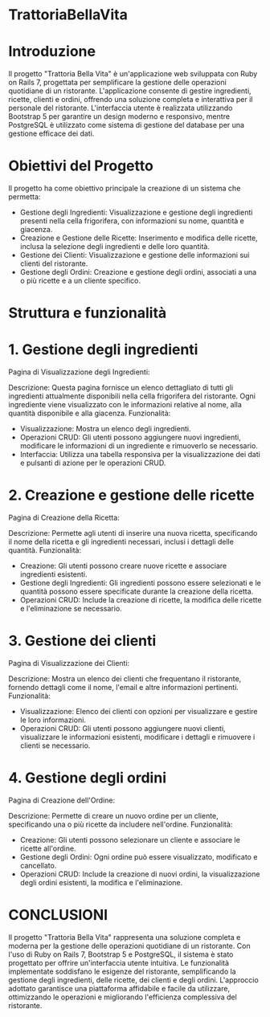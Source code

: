 
# TrattoriaBellaVita

# Introduzione

Il progetto "Trattoria Bella Vita" è un'applicazione web sviluppata con Ruby on Rails 7, progettata per semplificare la gestione delle operazioni quotidiane di un ristorante. L'applicazione consente di gestire ingredienti, ricette, clienti e ordini, offrendo una soluzione completa e interattiva per il personale del ristorante. L'interfaccia utente è realizzata utilizzando Bootstrap 5 per garantire un design moderno e responsivo, mentre PostgreSQL è utilizzato come sistema di gestione del database per una gestione efficace dei dati.


# Obiettivi del Progetto

Il progetto ha come obiettivo principale la creazione di un sistema che permetta:

- Gestione degli Ingredienti: Visualizzazione e gestione degli ingredienti presenti nella cella frigorifera, con informazioni su nome, quantità e giacenza.
- Creazione e Gestione delle Ricette: Inserimento e modifica delle ricette, inclusa la selezione degli ingredienti e delle loro quantità.
- Gestione dei Clienti: Visualizzazione e gestione delle informazioni sui clienti del ristorante.
- Gestione degli Ordini: Creazione e gestione degli ordini, associati a una o più ricette e a un cliente specifico.


# Struttura e funzionalità 

# 1. Gestione degli ingredienti

Pagina di Visualizzazione degli Ingredienti:

Descrizione: Questa pagina fornisce un elenco dettagliato di tutti gli ingredienti attualmente disponibili nella cella frigorifera del ristorante. Ogni ingrediente viene visualizzato con le informazioni relative al nome, alla quantità disponibile e alla giacenza.
Funzionalità:
- Visualizzazione: Mostra un elenco  degli ingredienti.
- Operazioni CRUD: Gli utenti possono aggiungere nuovi ingredienti, modificare le informazioni di un ingrediente e rimuoverlo se necessario.
- Interfaccia: Utilizza una tabella responsiva per la visualizzazione dei dati e pulsanti di azione per le operazioni CRUD.

# 2. Creazione e gestione delle ricette

Pagina di Creazione della Ricetta:

Descrizione: Permette agli utenti di inserire una nuova ricetta, specificando il nome della ricetta e gli ingredienti necessari, inclusi i dettagli delle quantità.
Funzionalità:
- Creazione: Gli utenti possono creare nuove ricette e associare ingredienti esistenti.
- Gestione degli Ingredienti: Gli ingredienti possono essere selezionati e le quantità possono essere specificate durante la creazione della ricetta.
- Operazioni CRUD: Include la creazione di ricette, la modifica delle ricette e l'eliminazione se necessario.

# 3. Gestione dei clienti

Pagina di Visualizzazione dei Clienti:

Descrizione: Mostra un elenco dei clienti che frequentano il ristorante, fornendo dettagli come il nome, l'email e altre informazioni pertinenti.
Funzionalità:
- Visualizzazione: Elenco dei clienti con opzioni per visualizzare e gestire le loro informazioni.
- Operazioni CRUD: Gli utenti possono aggiungere nuovi clienti, visualizzare le informazioni esistenti, modificare i dettagli e rimuovere i clienti se necessario.


# 4. Gestione degli ordini

Pagina di Creazione dell'Ordine:

Descrizione: Permette di creare un nuovo ordine per un cliente, specificando una o più ricette da includere nell'ordine.
Funzionalità:
- Creazione: Gli utenti possono selezionare un cliente e associare le ricette all'ordine.
- Gestione degli Ordini: Ogni ordine può essere visualizzato, modificato e cancellato.
- Operazioni CRUD: Include la creazione di nuovi ordini, la visualizzazione degli ordini esistenti, la modifica e l'eliminazione.


# CONCLUSIONI 

Il progetto "Trattoria Bella Vita" rappresenta una soluzione completa e moderna per la gestione delle operazioni quotidiane di un ristorante. Con l'uso di Ruby on Rails 7, Bootstrap 5 e PostgreSQL, il sistema è stato progettato per offrire un'interfaccia utente intuitiva. Le funzionalità implementate soddisfano le esigenze del ristorante, semplificando la gestione degli ingredienti, delle ricette, dei clienti e degli ordini. L'approccio adottato garantisce una piattaforma affidabile e facile da utilizzare, ottimizzando le operazioni e migliorando l'efficienza complessiva del ristorante.






